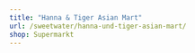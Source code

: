 ```yaml
---
title: "Hanna & Tiger Asian Mart"
url: /sweetwater/hanna-und-tiger-asian-mart/
shop: Supermarkt
---
```


